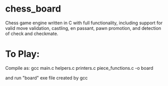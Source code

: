 # chess_board

Chess game engine written in C with full functionality, including support for valid move validation, castling, en passant, pawn promotion, and detection of check and checkmate.

# To Play:

Compile as:
gcc main.c helpers.c printers.c piece_functions.c -o board

and run "board" exe file created by gcc
